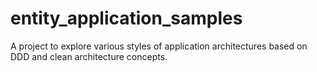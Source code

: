 # entity_application_samples

A project to explore various styles of application architectures based on DDD and clean architecture concepts.